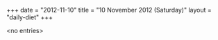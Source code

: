 +++
date = "2012-11-10"
title = "10 November 2012 (Saturday)"
layout = "daily-diet"
+++


\<no entries\>

